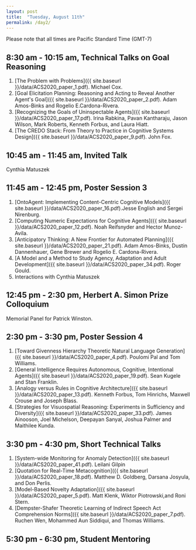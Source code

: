 ```yaml
---
layout: post
title:  "Tuesday, August 11th"
permalink: /day2/
---
```


Please note that all times are Pacific Standard Time (GMT-7)


8:30 am - 10:15 am, Technical Talks on Goal Reasoning
----

1. [The Problem with Problems]({{ site.baseurl }}/data/ACS2020_paper_1.pdf). Michael Cox.
2. [Goal Elicitation Planning: Reasoning and Acting to Reveal Another Agent's Goal]({{ site.baseurl }}/data/ACS2020_paper_2.pdf). Adam Amos-Binks and Rogelio E.Cardona-Rivera.
3. [Recognizing the Goals of Uninspectable Agents]({{ site.baseurl }}/data/ACS2020_paper_17.pdf). Irina Rabkina, Pavan Kantharaju, Jason Wilson, Mark Roberts, Kenneth Forbus, and Laura Hiatt.
4. [The CREDO Stack: From Theory to Practice in Cognitive Systems Design]({{ site.baseurl }}/data/ACS2020_paper_9.pdf). John Fox.


10:45 am - 11:45 am, Invited Talk
----
Cynthia Matuszek

11:45 am - 12:45 pm, Poster Session 3
----

1. [OntoAgent: Implementing Content-Centric Cognitive Models]({{ site.baseurl }}/data/ACS2020_paper_16.pdf).Jesse English and Sergei Nirenburg.
2. [Computing Numeric Expectations for Cognitive Agents]({{ site.baseurl }}/data/ACS2020_paper_12.pdf). Noah Reifsnyder and Hector Munoz-Avila.
3. [Anticipatory Thinking: A New Frontier for Automated Planning]({{ site.baseurl }}/data/ACS2020_paper_21.pdf).	Adam Amos-Binks, Dustin Dannenhauer, Gene Brewer and Rogelio E. Cardona-Rivera. 
4. [A Model and a Method to Study Agency, Adaptation and Adult Development]({{ site.baseurl }}/data/ACS2020_paper_34.pdf). Roger Gould. 
5. Interactions with Cynthia Matuszek

12:45 pm - 2:30 pm, Herbert A. Simon Prize Colloquium
----
Memorial Panel for Patrick Winston.


2:30 pm - 3:30 pm, Poster Session 4
----
1. [Toward Givenness Hierarchy Theoretic Natural Language Generation]({{ site.baseurl }}/data/ACS2020_paper_4.pdf). Poulomi Pal and Tom Williams.
2. [General Intelligence Requires Autonomous, Cognitive, Intentional Agents]({{ site.baseurl }}/data/ACS2020_paper_19.pdf). Sean Kugele and Stan Franklin. 
3. [Analogy versus Rules in Cognitive Architecture]({{ site.baseurl }}/data/ACS2020_paper_13.pdf).	Kenneth Forbus, Tom Hinrichs, Maxwell Crouse and Joseph Blass.
4. [Strategies for Visuospatial Reasoning: Experiments in Sufficiency and Diversity]({{ site.baseurl }}/data/ACS2020_paper_33.pdf). James Ainooson, Joel Michelson, Deepayan Sanyal, Joshua Palmer and Maithilee Kunda.

3:30 pm - 4:30 pm, Short Technical Talks
----
1. [System-wide Monitoring for Anomaly Detection]({{ site.baseurl }}/data/ACS2020_paper_41.pdf). Leilani Gilpin
2. [Quotation for Real-Time Metacognition]({{ site.baseurl }}/data/ACS2020_paper_18.pdf). Matthew D. Goldberg, Darsana Josyula, and Don Perlis.
3. [Model-Based Novelty Adaptation]({{ site.baseurl }}/data/ACS2020_paper_5.pdf). Matt Klenk, Wiktor Piotrowski,and Roni Stern.
4. [Dempster-Shafer Theoretic Learning of Indirect Speech Act Comprehension Norms]({{ site.baseurl }}/data/ACS2020_paper_7.pdf). Ruchen Wen, Mohammed Aun Siddiqui, and Thomas Williams.


5:30 pm - 6:30 pm, Student Mentoring
----

